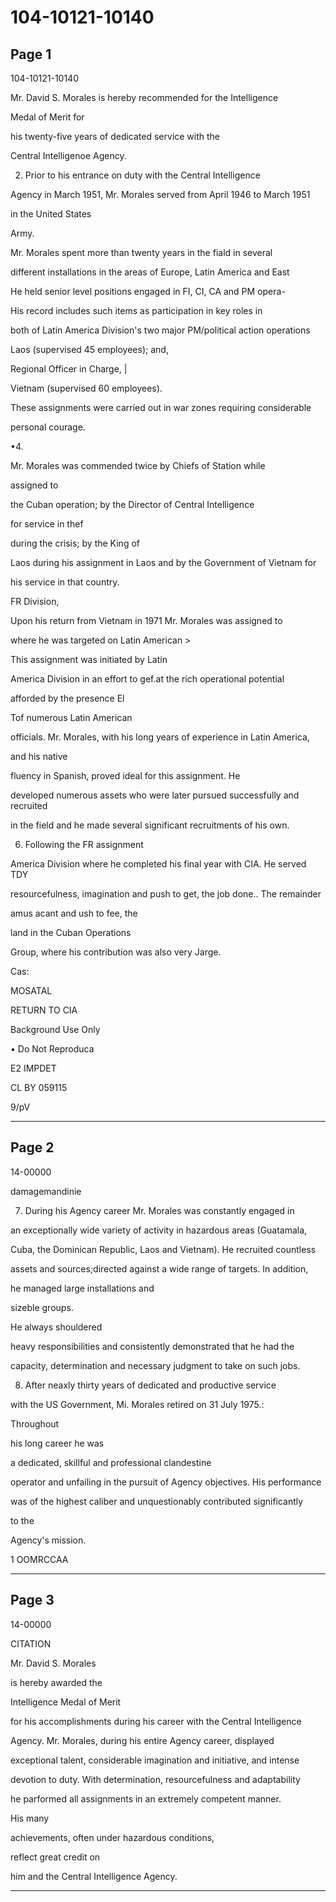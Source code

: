 # 104-10121-10140

## Page 1

104-10121-10140

Mr. David S. Morales is hereby recommended for the Intelligence

Medal of Merit for

his twenty-five years of dedicated service with the

Central Intelligenoe Agency.

2. Prior to his entrance on duty with the Central Intelligence

Agency in March 1951, Mr. Morales served from April 1946 to March 1951

in the United States

Army.

Mr. Morales spent more than twenty years in the fiald in several

different installations in the areas of Europe, Latin America and East

He held senior level positions engaged in FI, CI, CA and PM opera-

His record includes such items as participation in key roles in

both of Latin America Division's two major PM/political action operations

Laos (supervised 45 employees); and,

Regional Officer in Charge, |

Vietnam (supervised 60 employees).

These assignments were carried out in war zones requiring considerable

personal courage.

•4.

Mr. Morales was commended twice by Chiefs of Station while

assigned to

the Cuban operation; by the Director of Central Intelligence

for service in thef

during the crisis; by the King of

Laos during his assignment in Laos and by the Government of Vietnam for

his service in that country.

FR Division,

Upon his return from Vietnam in 1971 Mr. Morales was assigned to

where he was targeted on Latin American >

This assignment was initiated by Latin

America Division in an effort to gef.at the rich operational potential

afforded by the presence El

Tof numerous Latin American

officials. Mr. Morales, with his long years of experience in Latin America,

and his native

fluency in Spanish, proved ideal for this assignment. He

developed numerous assets who were later pursued successfully and recruited

in the field and he made several significant recruitments of his own.

6. Following the FR assignment

America Division where he completed his final year with CIA. He served TDY

resourcefulness, imagination and push to get, the job done.. The remainder

amus acant and ush to fee, the

land in the Cuban Operations

Group, where his contribution was also very Jarge.

Cas:

MOSATAL

RETURN TO CIA

Background Use Only

• Do Not Reproduca

E2 IMPDET

CL BY 059115

9/pV

---

## Page 2

14-00000

damagemandinie

7. During his Agency career Mr. Morales was constantly engaged in

an exceptionally wide variety of activity in hazardous areas (Guatamala,

Cuba, the Dominican Republic, Laos and Vietnam). He recruited countless

assets and sources;directed against a wide range of targets. In addition,

he managed large installations and

sizeble groups.

He always shouldered

heavy responsibilities and consistently demonstrated that he had the

capacity, determination and necessary judgment to take on such jobs.

8. After neaxly thirty years of dedicated and productive service

with the US Government, Mi. Morales retired on 31 July 1975.:

Throughout

his long career he was

a dedicated, skillful and professional clandestine

operator and unfailing in the pursuit of Agency objectives. His performance

was of the highest caliber and unquestionably contributed significantly

to the

Agency's mission.

1 OOMRCCAA

---

## Page 3

14-00000

CITATION

Mr. David S. Morales

is hereby awarded the

Intelligence Medal of Merit

for his accomplishments during his career with the Central Intelligence

Agency. Mr. Morales, during his entire Agency career, displayed

exceptional talent, considerable imagination and initiative, and intense

devotion to duty. With determination, resourcefulness and adaptability

he parformed all assignments in an extremely competent manner.

His many

achievements, often under hazardous conditions,

reflect great credit on

him and the Central Intelligence Agency.

---

